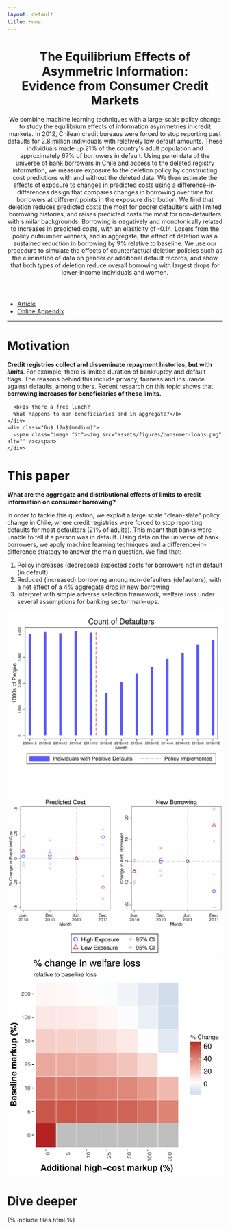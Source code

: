 ```yaml
---
layout: default
title: Home
---
```


<header>
<h1>The Equilibrium Effects of Asymmetric Information:<br />
Evidence from Consumer Credit Markets</h1>
<p>We combine machine learning techniques with a large-scale policy change to study the equilibrium effects of information asymmetries in credit markets. In 2012, Chilean credit bureaus were forced to stop reporting past defaults for 2.8 million individuals with relatively low default amounts. These individuals made up 21% of the country's adult population and approximately 67% of borrowers in default. Using panel data of the universe of bank borrowers in Chile and access to the deleted registry information, we measure exposure to the deletion policy by constructing cost predictions with and without the deleted data. We then estimate the effects of exposure to changes in predicted costs using a difference-in-differences design that compares changes in borrowing over time for borrowers at different points in the exposure distribution. We find that deletion reduces predicted costs the most for poorer defaulters with limited borrowing histories, and raises predicted costs the most for non-defaulters with similar backgrounds. Borrowing is negatively and monotonically related to increases in predicted costs, with an elasticity of -0.14. Losers from the policy outnumber winners, and in aggregate, the effect of deletion was a sustained reduction in borrowing by 9% relative to baseline. We use our procedure to simulate the effects of counterfactual deletion policies such as the elimination of data on gender or additional default records, and show that both types of deletion reduce overall borrowing with largest drops for lower-income individuals and women.</p>
</header>

<ul class="actions fit">
<li><a href="http://faculty.chicagobooth.edu/seth.zimmerman/research/papers/LNOZ_2017_06_15.pdf" class="button special fit">Article</a></li>
<li><a href="http://faculty.chicagobooth.edu/seth.zimmerman/research/papers/LNOZ_Online_Appendix.pdf" class="button fit">Online Appendix</a></li>
</ul>

<hr>


# Motivation

<section>
  <div class="row">
    <div class="6u 12u$(medium)">
      <p><b>Credit registries collect and disseminate repayment histories, but with <i>limits</i></b>. For example, there is limited duration of bankruptcy and default flags.
      The reasons behind this include privacy, fairness and insurance against defaults, among others.
      Recent research on this topic shows that <b>borrowing increases for beneficiaries of these limits.</b></p>

      <b>Is there a free lunch?
      What happens to non-beneficiaries and in aggregate?</b>
    </div>
    <div class="6u$ 12u$(medium)">
      <span class="image fit"><img src="assets/figures/consumer-loans.png" alt="" /></span>
    </div>
  </div>
</section>


# This paper

**What are the aggregate and distributional effects of limits to credit information on consumer borrowing?**

In order to tackle this question, we exploit a large scale "clean-slate" policy change in Chile, where credit registries were forced to stop reporting defaults for most defaulters (21% of adults).
This meant that banks were unable to tell if a person was in default.
Using data on the universe of bank borrowers, we apply machine learning techniques and a difference-in-difference strategy to answer the main question.
We find that:

<ol>
<li>Policy increases (decreases) expected costs for borrowers not in default (in default)</li>
<li>Reduced (increased) borrowing among non-defaulters (defaulters), with a net effect of a 4% aggregate drop in new borrowing</li>
<li>Interpret with simple adverse selection framework, welfare loss under several assumptions for banking sector mark-ups.</li>
</ol>

<div class="box alt">
<div class="row uniform">
<div class="4u"><span class="image fit"><img src="assets/figures/count-defaulters.png" alt="" /></span></div>
<div class="4u"><span class="image fit"><img src="assets/figures/deletion-costs-borrowing.png" alt="" /></span></div>
<div class="4u$"><span class="image fit"><img src="assets/figures/welfare-loss-heatmap.png" alt="" /></span></div>
</div>
</div>

# Dive deeper

{% include tiles.html %}
